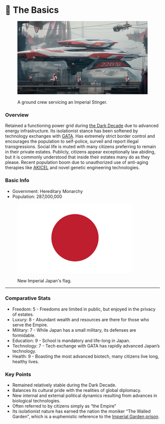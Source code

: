 # 🔵 The Basics

<figure><img src="../../.gitbook/assets/nomoney420_httpss.mj.run1ayJNWxuc8A_httpss.mj.runa_ifJnrJ2cY_ht_187eaa51-9779-4b9c-9423-128efb85f368.png" alt="" width="563"><figcaption><p>A ground crew servicing an Imperial Stinger.</p></figcaption></figure>

### Overview

Retained a functioning power grid during [the Dark Decade](../../overview/history/the-dark-decade.md) due to advanced energy infrastructure. Its isolationist stance has been softened by technology exchanges with [GATA](../gata/). Has extremely strict border control and encourages the population to self-police, surveil and report illegal transgressions. Social life is muted with many citizens preferring to remain in their private estates. Publicly, citizens appear exceptionally law abiding, but it is commonly understood that inside their estates many do as they please. Recent population boom due to unauthorized use of anti-aging therapies like [AKICEL](../gata/health-and-medicine/akicel.md) and novel genetic engineering technologies.

### Basic Info

* Government: Hereditary Monarchy
* Population: 287,000,000

<figure><img src="../../.gitbook/assets/flag-japan.png" alt="" width="375"><figcaption><p>New Imperial Japan's flag.</p></figcaption></figure>

***

### Comparative Stats

* Freedom: 5 - Freedoms are limited in public, but enjoyed in the privacy of estates.
* Luxury: 8 - Abundant wealth and resources are there for those who serve the Empire.
* Military: 7 - While Japan has a small military, its defenses are formidable.
* Education: 9 - School is mandatory and life-long in Japan.
* Technology: 7 - Tech exchange with GATA has rapidly advanced Japan’s technology.
* Health: 9 - Boasting the most advanced biotech, many citizens live long, healthy lives.

### Key Points

* Remained relatively stable during the Dark Decade.
* Balances its cultural pride with the realities of global diplomacy.
* New internal and external political dynamics resulting from advances in biological technologies.
* Often referred to by citizens simply as “the Empire”
* Its isolationist nature has earned the nation the moniker “The Walled Garden”, which is a euphemistic reference to the [Imperial Garden prison](law-and-order/the-walled-garden.md).
